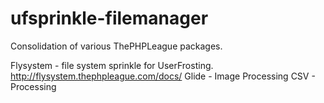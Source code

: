 # ufsprinkle-filemanager
Consolidation of various ThePHPLeague packages.

Flysystem - file system sprinkle for UserFrosting. http://flysystem.thephpleague.com/docs/
Glide - Image Processing
CSV - Processing
